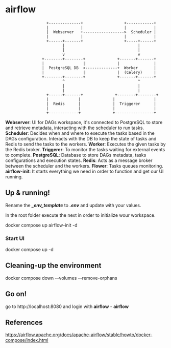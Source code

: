 # airflow

                      +--------------+                  +------------+
                      |              |                  |            |
                      |  Webserver   +------------------>  Scheduler |
                      |              |                  |            |
                      +------+-------+                  +-----+------+
                             |                                |
                             |                                |
                             v                                v
                    +--------+--------+              +-------+-------+
                    |                 |              |               |
                    |  PostgreSQL DB  <--------------+  Worker       |
                    |                 |              |  (Celery)     |
                    +--------+--------+              +-------+-------+
                             ^                                ^
                             |                                |
                             |                                |
                      +------+-------+              +--------+--------+
                      |             |              |                 |
                      |  Redis      |              |  Triggerer      |
                      |             |              |                 |
                      +-------------+              +-----------------+

**Webserver**: UI for DAGs workspace, it's connected to PostgreSQL to store and retrieve metadata, interacting with the scheduler to run tasks.
**Scheduler**: Decides when and where to execute the tasks based in the DAGs configuration. Interacts with the DB to keep the state of tasks and Redis to send the tasks to the workers.
**Worker**: Executes the given tasks by the Redis broker.
**Triggerer**: To monitor the tasks waiting for external events to complete.
**PostgreSQL**: Database to store DAGs metadata, tasks configurations and execution states.
**Redis**: Acts as a message broker between the scheduler and the workers.
**Flower**: Tasks queues monitoring.
**airflow-init**: It starts everything we need in order to function and get our UI running.

## Up & running!
Rename the ***_env_template*** to ***.env*** and update with your values.

In the root folder execute the next in order to initialize wour workspace.

docker compose up airflow-init -d

### Start UI

docker compose up -d

## Cleaning-up the environment

docker compose down --volumes --remove-orphans

## Go on!

go to http://localhost:8080 and login with **airflow** - **airflow**


## References

https://airflow.apache.org/docs/apache-airflow/stable/howto/docker-compose/index.html

